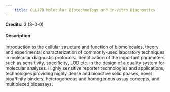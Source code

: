 ```yaml
---
    title: CLL779 Molecular Biotechnology and in-vitro Diagnostics
---
```

**Credits:** 3 (3-0-0)



#### Description 
Introduction to the cellular structure and function of biomolecules, theory and experimental characterization of commonly-used laboratory techniques in molecular diagnostic protocols. Identification of the important parameters such as sensitivity, specificity, LOD etc. in the design of a quality system for molecular analyses. Highly sensitive reporter technologies and applications, technologies providing highly dense and bioactive solid phases, novel bioaffinity binders, heterogeneous and homogenous assay concepts, and multiplexed bioassays.